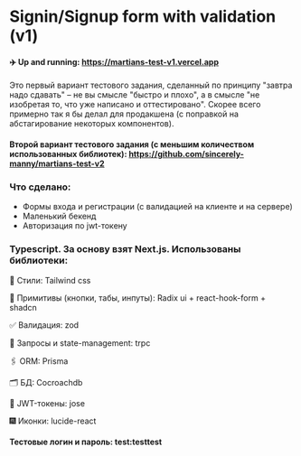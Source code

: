# Signin/Signup form with validation (v1)
#### ✈️ Up and running: https://martians-test-v1.vercel.app

Это первый вариант тестового задания, сделанный по принципу "завтра надо сдавать" – не вы смысле "быстро и плохо", а в смысле "не изобретая то, что уже написано и оттестировано". Скорее всего примерно так я бы делал для продакшена (с поправкой на абстагирование некоторых компонентов).

#### Второй вариант тестового задания (с меньшим количеством использованных библиотек): https://github.com/sincerely-manny/martians-test-v2

### Что сделано:
* Формы входа и регистрации (с валидацией на клиенте и на сервере)
* Маленький бекенд
* Авторизация по jwt-токену

### Typescript. За основу взят Next.js. Использованы библиотеки:

💨 Стили: Tailwind css

🧩 Примитивы (кнопки, табы, инпуты): Radix ui + react-hook-form + shadcn

✅ Валидация: zod

📠 Запросы и state-management: trpc

🖇️ ORM: Prisma

🗂️ БД: Cocroachdb

🔑 JWT-токены: jose

🎆 Иконки: lucide-react

#### Тестовые логин и пароль: test:testtest








